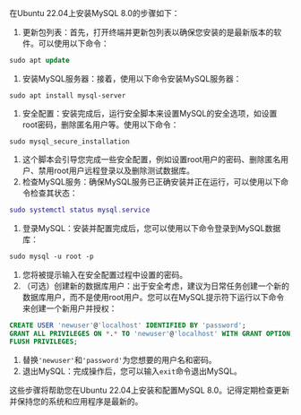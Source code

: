 在Ubuntu 22.04上安装MySQL 8.0的步骤如下：

1. 更新包列表：首先，打开终端并更新包列表以确保您安装的是最新版本的软件。可以使用以下命令：

```SQL
sudo apt update
```

1. 安装MySQL服务器：接着，使用以下命令安装MySQL服务器：

```Plaintext
sudo apt install mysql-server
```

1. 安全配置：安装完成后，运行安全脚本来设置MySQL的安全选项，如设置root密码，删除匿名用户等。使用以下命令：

```Plaintext
sudo mysql_secure_installation
```

1. 这个脚本会引导您完成一些安全配置，例如设置root用户的密码、删除匿名用户、禁用root用户远程登录以及删除测试数据库。
2. 检查MySQL服务：确保MySQL服务已正确安装并正在运行，可以使用以下命令检查其状态：

```Lua
sudo systemctl status mysql.service
```

1. 登录MySQL：安装并配置完成后，您可以使用以下命令登录到MySQL数据库：

```CSS
sudo mysql -u root -p
```

1. 您将被提示输入在安全配置过程中设置的密码。
2. （可选）创建新的数据库用户：出于安全考虑，建议为日常任务创建一个新的数据库用户，而不是使用root用户。您可以在MySQL提示符下运行以下命令来创建一个新用户并授权：

```SQL
CREATE USER 'newuser'@'localhost' IDENTIFIED BY 'password';
GRANT ALL PRIVILEGES ON *.* TO 'newuser'@'localhost' WITH GRANT OPTION;
FLUSH PRIVILEGES;
```

1. 替换`'newuser'`和`'password'`为您想要的用户名和密码。
2. 退出MySQL：完成操作后，您可以输入`exit`命令退出MySQL。

这些步骤将帮助您在Ubuntu 22.04上安装和配置MySQL 8.0。记得定期检查更新并保持您的系统和应用程序是最新的。